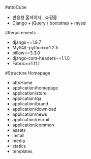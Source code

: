 #attoCube
- 반응형 홈페이지 , 쇼핑몰 
- Django + jQuery / bootstrap + mysql 

#Requirements
- django==1.9.7
- MySQL-python==1.2.5
- pillow==3.3.0
- django-cors-headers==1.1.0
- Fabric==1.11.1

#Structure
Homepage
- attoHome
- application/homepage
- application/store
- application/qa
- application/brand
- application/download
- application/news
- application/recruit
- application/common
- assets
- install 
- media
- statics
- templates
